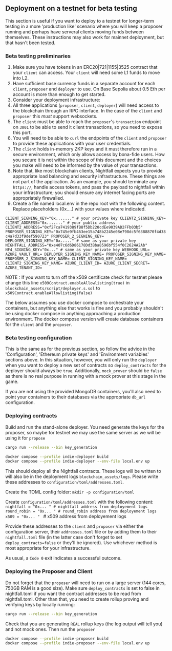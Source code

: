 ## Deployment on a testnet for beta testing

This section is useful if you want to deploy to a testnet for longer-term testing in a more 'production like' scenario where you will keep a proposer running and perhaps have serveral clients moving funds between themselves. These instructions may also work for mainnet deployment, but that hasn't been tested.

### Beta testing preliminaries

1. Make sure you have tokens in an ERC20|721|1155|3525 contract that your `client` can access. Your `client` will need some L1 funds to move into L2.
2. Have sufficient base currency funds in a separate account for each `client`, `proposer` and `deployer` to use. On Base Sepolia about 0.5 Eth per account is more than enough to get started.
3. Consider your deployment infrastructure:
4. All three applications (`proposer`, `client`, `deployer`) will need access to the blockchain through an RPC interface. In the case of the `client` and `proposer` this *must* support websockets.
5. The `client` must be able to reach the `proposer`'s `transaction` endpoint on `3001` to be able to send it client transactions, so you need to expose this port.
6. You will need to be able to `curl` the endpoints of the `client` and `proposer` to provide these applications with your user credentials.
7. The `client` holds in-memory ZKP keys and it must therefore run in a secure environment, which only allows access by bona-fide users. How you secure it is not within the scope of this document and the choices you make will need to be informed by the value of your transactions.
8. Note that, like most blockchain clients, Nightfall expects you to provide appropriate load balancing and security infrastructure. These things are not part of the application. As an example, you should terminate any `https://`, handle access tokens, and pass the payload to nightfall within your infrastructure; you should ensure any internet facing ports are appropriately firewalled.
9. Create a file named local.env in the repo root with the following content. Replace placeholders (0x....) with your values where indicated.
 
`CLIENT_SIGNING_KEY="0x......." # your private key
CLIENT2_SIGNING_KEY= 
CLIENT_ADDRESS="0x......." # your public address
CLIENT2_ADDRESS="0xf2Fca7419389fB8f5Db220cdEe9039AD2FFb03b5" 
PROPOSER_SIGNING_KEY="0x745e9fb463ee15a748b2245e08e798dc5f6388870f4d38c4a7d33f9def590723"
PROPOSER_2_SIGNING_KEY=
DEPLOYER_SIGNING_KEY="0x....." # same as your private key
NIGHTFALL_ADDRESS="0xe407c6d6D86178Dd3Bba8596bf554f0C2624A2Ab"
NF4_SIGNING_KEY="0x..." # same as your private key
WEBHOOK_URL=
AZURE_VAULT_URL=
DEPLOYER_SIGNING_KEY_NAME=
PROPOSER_SIGNING_KEY_NAME=
PROPOSER_2_SIGNING_KEY_NAME=
CLIENT_SIGNING_KEY_NAME=
CLIENT2_SIGNING_KEY_NAME=
AZURE_CLIENT_ID=
AZURE_CLIENT_SECRET=
AZURE_TENANT_ID=`

NOTE : If you want to turn off the x509 certificate check for testnet please change this line ` x509Contract.enableAllowlisting(true) ` in `blockchain_assets/script/deployer.s.sol` to ` x509Contract.enableAllowlisting(false) `


The below assumes you use docker compose to orchestrate your containers, but anything else that works is fine and you probably shouldn't be using docker compose in anything approaching a production environment. The docker compose version will create database containers for the `client` and the `proposer`.

### Beta testing configuration

This is the same as for the previous section, so follow the advice in the 'Configuration', 'Ethereum private keys' and 'Environment variables' sections above. In this situation, however, you will only run the `deployer` when you want to deploy a new set of contracts so `deploy_contracts` for the deployer should always be `true`. Additionally, `mock_prover` should be `false` as there is no real purpose in running with a mock prover at this stage in the game.

If you are not using the provided MongoDB containers, you'll also need to point your containers to their databases via the appropriate `db_url` configuration.

### Deploying contracts


Build and run the stand-alone deployer. You need generate the keys for the proposer, so maybe for testnet we may use the same server as we will be using it for `propose`

```sh
cargo run --release --bin key_generation
```

```sh
docker compose --profile indie-deployer build
docker compose --profile indie-deployer --env-file local.env up
```

This should deploy all the Nightfall contracts. These logs will be written to  will also be in the deployment logs `blockchain_assets/logs`.
Please write these addresses to `configuration/toml/addresses.toml`. 

Create the TOML config folder:
` mkdir -p configuration/toml `

Create `configuration/toml/addresses.toml` with the following content:
`nightfall = "0x... " # nightfall address from deployement logs
 round_robin = "0x... " # round_robin address from deployement logs
 x509 = "0x... " ` # x509 address from deployement logs

Provide these addresses to the `client` and `proposer` via either the configuration server, their `addresses.toml` file or by adding them to their `nightfall.toml` file (in the latter case don't forget to set `deploy_contracts=false` or they'll be ignored). Use whichever method is most appropriate for your infrastructure.

As usual, a `Code 0` exit indicates a successful outcome.

### Deploying the Proposer and Client

Do not forget that the `proposer` will need to run on a large server (144 cores, 750GB RAM is a good size). Make sure `deploy_contracts` is set to false in nightfall.toml if you want the contract addresses to be read from nightfall.toml. Other than that, you need to create rollup proving and verifying keys by locally running:

```sh
cargo run --release --bin key_generation
```


Check that you are generating `REAL` rollup keys (the log output will tell you) and not mock ones. Then run the `proposer`

```sh
docker compose --profile indie-proposer build
docker compose --profile indie-proposer --env-file local.env up
```